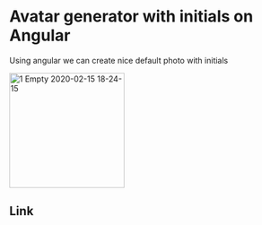 # Avatar generator with initials on Angular

Using angular we can create nice default photo with initials

<img width="205" alt="1 Empty 2020-02-15 18-24-15" src="https://user-images.githubusercontent.com/10537907/74606847-7f7ac180-50dc-11ea-971a-125847228eb0.png">

## Link

